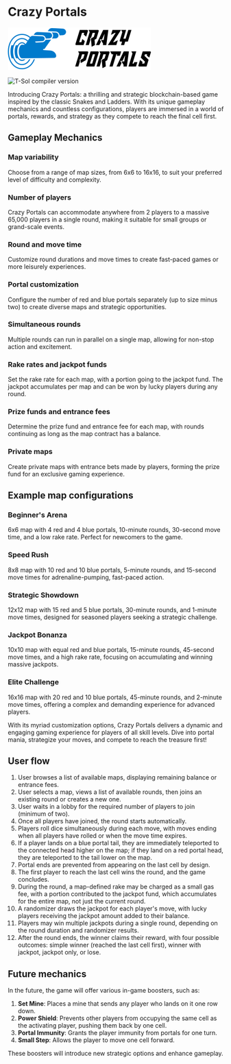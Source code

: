 # Crazy Portals

![Crazy Portals logo](img/cp_logo.svg)

![T-Sol compiler version](https://img.shields.io/badge/t--sol-v0.66.0-blue?style=plastic&link=https%3A%2F%2Fbroxus.gitbook.io%2Ft-sol-compiler)

Introducing Crazy Portals: a thrilling and strategic blockchain-based game inspired by the classic Snakes and Ladders. With its unique gameplay mechanics and countless configurations, players are immersed in a world of portals, rewards, and strategy as they compete to reach the final cell first.

## Gameplay Mechanics

### Map variability

Choose from a range of map sizes, from 6x6 to 16x16, to suit your preferred level of difficulty and complexity.

### Number of players

Crazy Portals can accommodate anywhere from 2 players to a massive 65,000 players in a single round, making it suitable for small groups or grand-scale events.

### Round and move time

Customize round durations and move times to create fast-paced games or more leisurely experiences.

### Portal customization

Configure the number of red and blue portals separately (up to size minus two) to create diverse maps and strategic opportunities.

### Simultaneous rounds

Multiple rounds can run in parallel on a single map, allowing for non-stop action and excitement.

### Rake rates and jackpot funds

Set the rake rate for each map, with a portion going to the jackpot fund. The jackpot accumulates per map and can be won by lucky players during any round.

### Prize funds and entrance fees

Determine the prize fund and entrance fee for each map, with rounds continuing as long as the map contract has a balance.

### Private maps

Create private maps with entrance bets made by players, forming the prize fund for an exclusive gaming experience.

## Example map configurations

### Beginner's Arena

6x6 map with 4 red and 4 blue portals, 10-minute rounds, 30-second move time, and a low rake rate. Perfect for newcomers to the game.

### Speed Rush

8x8 map with 10 red and 10 blue portals, 5-minute rounds, and 15-second move times for adrenaline-pumping, fast-paced action.

### Strategic Showdown

12x12 map with 15 red and 5 blue portals, 30-minute rounds, and 1-minute move times, designed for seasoned players seeking a strategic challenge.

### Jackpot Bonanza

10x10 map with equal red and blue portals, 15-minute rounds, 45-second move times, and a high rake rate, focusing on accumulating and winning massive jackpots.

### Elite Challenge

16x16 map with 20 red and 10 blue portals, 45-minute rounds, and 2-minute move times, offering a complex and demanding experience for advanced players.

With its myriad customization options, Crazy Portals delivers a dynamic and engaging gaming experience for players of all skill levels. Dive into portal mania, strategize your moves, and compete to reach the treasure first!

## User flow

1. User browses a list of available maps, displaying remaining balance or entrance fees.
2. User selects a map, views a list of available rounds, then joins an existing round or creates a new one.
3. User waits in a lobby for the required number of players to join (minimum of two).
4. Once all players have joined, the round starts automatically.
5. Players roll dice simultaneously during each move, with moves ending when all players have rolled or when the move time expires.
6. If a player lands on a blue portal tail, they are immediately teleported to the connected head higher on the map; if they land on a red portal head, they are teleported to the tail lower on the map.
7. Portal ends are prevented from appearing on the last cell by design.
8. The first player to reach the last cell wins the round, and the game concludes.
9. During the round, a map-defined rake may be charged as a small gas fee, with a portion contributed to the jackpot fund, which accumulates for the entire map, not just the current round.
10. A randomizer draws the jackpot for each player's move, with lucky players receiving the jackpot amount added to their balance.
11. Players may win multiple jackpots during a single round, depending on the round duration and randomizer results.
12. After the round ends, the winner claims their reward, with four possible outcomes: simple winner (reached the last cell first), winner with jackpot, jackpot only, or lose.

## Future mechanics

In the future, the game will offer various in-game boosters, such as:

1. **Set Mine**: Places a mine that sends any player who lands on it one row down.
2. **Power Shield**: Prevents other players from occupying the same cell as the activating player, pushing them back by one cell.
3. **Portal Immunity**: Grants the player immunity from portals for one turn.
4. **Small Step**: Allows the player to move one cell forward.

These boosters will introduce new strategic options and enhance gameplay.